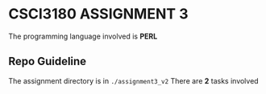 # CSCI3180 ASSIGNMENT 3
The programming language involved is **PERL**

## Repo Guideline
The assignment directory is in `./assignment3_v2`
There are **2** tasks involved 

